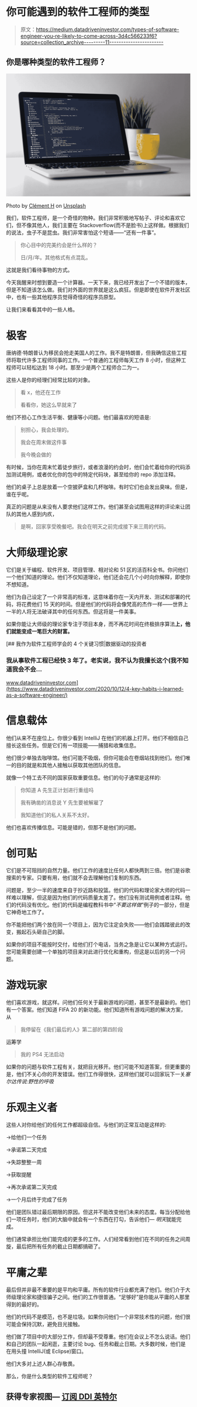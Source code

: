 # 你可能遇到的软件工程师的类型

> 原文：<https://medium.datadriveninvestor.com/types-of-software-engineer-you-re-likely-to-come-across-3d4c566233f6?source=collection_archive---------11----------------------->

## 你是哪种类型的软件工程师？

![](img/29e38ebb9ed3867db261ccc102fba581.png)

Photo by [Clément H](https://unsplash.com/@clemhlrdt?utm_source=unsplash&utm_medium=referral&utm_content=creditCopyText) on [Unsplash](https://unsplash.com/s/photos/computer?utm_source=unsplash&utm_medium=referral&utm_content=creditCopyText)

我们，软件工程师，是一个奇怪的物种。我们非常积极地写帖子、评论和喜欢它们，但不像其他人，我们主要在 Stackoverflow(而不是脸书)上这样做。根据我们的说法，虫子不是昆虫。我们非常害怕这个短语——“还有一件事”。

> 你心目中的完美约会是什么样的？
> 
> 日/月/年。其他格式有点混乱。

这就是我们看待事物的方式。

今天我醒来时想到要造一个计算器。一天下来，我已经开发出了一个不错的版本，但是不知道该怎么做。我们对外面的世界就是这么疯狂。但是即使在软件开发社区中，也有一些其他程序员觉得奇怪的程序员原型。

让我们来看看其中的一些人格。

# 极客

唐纳德·特朗普认为移民会抢走美国人的工作。我不是特朗普，但我确信这些工程师将取代许多工程师同事的工作。一个普通的工程师每天工作 8 小时，但这种工程师可以轻松达到 18 小时。那至少是两个工程师合二为一。

这些人是你的经理们经常比较的对象。

> 看 x，他还在工作
> 
> 看看你，她这么早就来了

他们不担心工作生活平衡、健康等小问题。他们最喜欢的短语是:

> 别担心，我会处理的。
> 
> 我会在周末做这件事
> 
> 我今晚会做的

有时候，当你在周末忙着徒步旅行，或者浪漫的约会时，他们会忙着给你的代码添加测试用例，或者优化你的包中的特定代码块，甚至给你的 repo 添加注释。

他们的桌子上总是放着一个空披萨盒和几杯咖啡。有时它们也会发出臭味。但是，谁在乎呢。

真正的问题是从来没有人要求他们这样工作。他们甚至会试图用这样的评论来让团队的其他人感到内疚，

> 是啊，回家享受晚餐吧。我会在明天之前完成接下来三周的代码。

# 大师级理论家

它们是关于编程、软件开发、项目管理、相对论和 51 区的活百科全书。你问他们一个他们知道的理论。他们不仅知道理论，他们还会花几个小时向你解释，即使你不想知道。

他们为自己设定了一个非常高的标准，这意味着你在一天内开发、测试和部署的代码，将花费他们 15 天的时间。但是他们的代码将会像梵高的杰作一样——世界上一半的人将无法破译其中的任何东西。但这将是一件美事。

如果你能让大师级的理论家专注于项目本身，而不再花时间在终极排序算法**上，他们就能变成一笔巨大的财富。**

[](https://www.datadriveninvestor.com/2020/10/12/4-key-habits-i-learned-as-a-software-engineer/) [## 我作为软件工程师学会的 4 个关键习惯|数据驱动的投资者

### 我从事软件工程已经快 3 年了。老实说，我不认为我擅长这个(我不知道我会不会…

www.datadriveninvestor.com](https://www.datadriveninvestor.com/2020/10/12/4-key-habits-i-learned-as-a-software-engineer/) 

# 信息载体

他们从来不在座位上。你很少看到 IntelliJ 在他们的机器上打开。他们不相信自己擅长这些任务。但是它们有一项技能——捕猎和收集信息。

他们很少单独去咖啡馆。他们可能不吸烟，但你可能会在卷烟站找到他们。他们唯一的目的就是和其他人接触以获取其他团队的信息。

就像一个特工去不同的国家获取重要信息。他们的句子通常是这样的:

> 你知道 A 先生正计划进行重组吗
> 
> 我有确凿的消息说 Y 先生要被解雇了
> 
> 我知道他们的私人关系不太好。

他们也喜欢传播信息。可能是错的，但那不是他们的问题。

# 创可贴

它们是不可阻挡的自然力量。他们工作的速度比任何人都快两到三倍。他们是谷歌搜索的专家。只要有用，他们就不会去理解他们复制的东西。

问题是，至少一半的速度来自于抄近路和投篮。他们的代码和理论家大师的代码一样难以理解，但这是因为他们的代码质量太差了。他们没有测试用例或者注释。他们的代码没有优化。他们的代码是编程教科书中“*不要这样做*”例子的一部分，但是它神奇地工作了。

你不能把他们两个放在同一个项目上，因为它注定会失败——他们会践踏彼此的改变，搬起石头砸自己的脚。

如果你的项目不能按时交付，给他们打个电话，当务之急是让它以某种方式运行。您可能需要创建一个单独的项目来对此进行优化和重构，但这是以后的另一个问题。

# 游戏玩家

他们喜欢游戏，就这样。问他们任何关于最新游戏的问题，甚至不是最新的。他们有一个答案。他们知道 FIFA 20 的新功能。他们知道所有游戏问题的解决方案，从

> 我停留在《我们最后的人》第二部的第四阶段

运筹学

> 我的 PS4 无法启动

如果你的问题与软件工程有关，就把目光移开。他们可能不知道答案，但更重要的是，他们不关心你的开发错误。他们工作得很快，这样他们就可以回家玩下一关*塞尔达传说:野性的呼吸*

# 乐观主义者

这些人对你给他们的任何工作都超级自信。与他们的正常互动是这样的:

→给他们一个任务

→承诺第二天完成

→失踪整整一周

→获取提醒

→再次承诺第二天完成

→一个月后终于完成了任务

他们是团队错过最后期限的原因。但这并不能改变他们未来的态度。每当分配给他们一项任务时，他们的大脑中就会有一个东西在打勾，告诉他们— *明天*就能完成。

他们通常承担比他们能完成的更多的工作。人们经常看到他们在不同的任务之间周旋，最后把所有任务的截止日期都搞砸了。

# 平庸之辈

最后但并非最不重要的是平均和平庸。所有的软件行业都充满了他们。他们介于大师级理论家和捷径骗子之间。他们的工作很普通。“足够好”是你能从平庸的人那里得到的最好的。

他们的代码不是模范，也不是垃圾。如果你问他们一个非常技术性的问题，他们很可能会保持沉默，避免目光接触。

他们做了项目中的大部分工作，但却最不受尊重。他们在会议上不怎么说话。他们和自己的团队一起闲逛，主要讨论 bug、任务和截止日期。大多数时候，他们是在用头撞 IntelliJ(或 Eclipse)窗口。

他们大多对上述人群心存敬畏。

那么，你是什么类型的软件工程师呢？

## 获得专家视图— [订阅 DDI 英特尔](https://datadriveninvestor.com/ddi-intel)